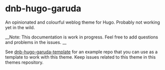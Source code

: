# dnb-hugo-garuda

An opinionated and colourful weblog theme for Hugo. Probably not working yet in the wild.

__Note: This documentation is work in progress. Feel free to add questions and problems in the issues. __

See [dnb-hugo-garuda-template](/davidsneighbour/dnb-hugo-garuda-template) for an example repo that you can use as a template to work with this theme. Keep issues related to this theme in this themes repository. 

